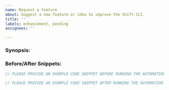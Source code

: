 ```yaml
---
name: Request a feature
about: Suggest a new feature or idea to improve the Shift CLI.
title: ''
labels: enhancement, pending
assignees: ''

---
```


<!-- PLEASE COMPLETE THIS TEMPLATE -->

### Synopsis:


### Before/After Snippets:
```php
// PLEASE PROVIDE AN EXAMPLE CODE SNIPPET BEFORE RUNNING THE AUTOMATION...
```

```php
// PLEASE PROVIDE AN EXAMPLE CODE SNIPPET AFTER RUNNING THE AUTOMATION...
```

